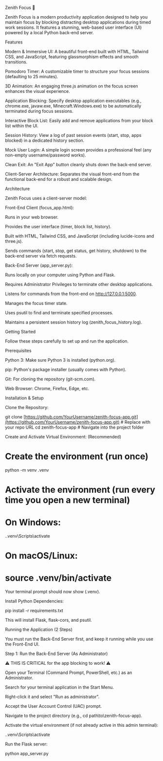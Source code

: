 Zenith Focus 🚀

Zenith Focus is a modern productivity application designed to help you maintain focus by blocking distracting desktop applications during timed work sessions. It features a stunning, web-based user interface (UI) powered by a local Python back-end server.

Features

Modern & Immersive UI: A beautiful front-end built with HTML, Tailwind CSS, and JavaScript, featuring glassmorphism effects and smooth transitions.

Pomodoro Timer: A customizable timer to structure your focus sessions (defaulting to 25 minutes).

3D Animation: An engaging three.js animation on the focus screen enhances the visual experience.

Application Blocking: Specify desktop application executables (e.g., chrome.exe, javaw.exe, Minecraft.Windows.exe) to be automatically terminated during focus sessions.

Interactive Block List: Easily add and remove applications from your block list within the UI.

Session History: View a log of past session events (start, stop, apps blocked) in a dedicated history section.

Mock User Login: A simple login screen provides a professional feel (any non-empty username/password works).

Clean Exit: An "Exit App" button cleanly shuts down the back-end server.

Client-Server Architecture: Separates the visual front-end from the functional back-end for a robust and scalable design.

Architecture

Zenith Focus uses a client-server model:

Front-End Client (focus_app.html):

Runs in your web browser.

Provides the user interface (timer, block list, history).

Built with HTML, Tailwind CSS, and JavaScript (including lucide-icons and three.js).

Sends commands (start, stop, get status, get history, shutdown) to the back-end server via fetch requests.

Back-End Server (app_server.py):

Runs locally on your computer using Python and Flask.

Requires Administrator Privileges to terminate other desktop applications.

Listens for commands from the front-end on http://127.0.0.1:5000.

Manages the focus timer state.

Uses psutil to find and terminate specified processes.

Maintains a persistent session history log (zenith_focus_history.log).

Getting Started

Follow these steps carefully to set up and run the application.

Prerequisites

Python 3: Make sure Python 3 is installed (python.org).

pip: Python's package installer (usually comes with Python).

Git: For cloning the repository (git-scm.com).

Web Browser: Chrome, Firefox, Edge, etc.

Installation & Setup

Clone the Repository:

git clone [https://github.com/YourUsername/zenith-focus-app.git](https://github.com/YourUsername/zenith-focus-app.git) # Replace with your repo URL
cd zenith-focus-app # Navigate into the project folder


Create and Activate Virtual Environment: (Recommended)

# Create the environment (run once)
python -m venv .venv

# Activate the environment (run every time you open a new terminal)
# On Windows:
.\.venv\Scripts\activate
# On macOS/Linux:
# source .venv/bin/activate


Your terminal prompt should now show (.venv).

Install Python Dependencies:

pip install -r requirements.txt


This will install Flask, flask-cors, and psutil.

Running the Application (2 Steps)

You must run the Back-End Server first, and keep it running while you use the Front-End UI.

Step 1: Run the Back-End Server (As Administrator)

⚠️ THIS IS CRITICAL for the app blocking to work! ⚠️

Open your Terminal (Command Prompt, PowerShell, etc.) as an Administrator.

Search for your terminal application in the Start Menu.

Right-click it and select "Run as administrator".

Accept the User Account Control (UAC) prompt.

Navigate to the project directory (e.g., cd path\to\zenith-focus-app).

Activate the virtual environment (if not already active in this admin terminal):

.\.venv\Scripts\activate


Run the Flask server:

python app_server.py
